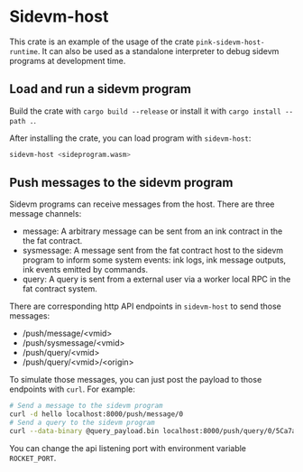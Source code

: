 # Sidevm-host

This crate is an example of the usage of the crate `pink-sidevm-host-runtime`. It can also be used
as a standalone interpreter to debug sidevm programs at development time.

## Load and run a sidevm program
Build the crate with `cargo build --release` or install it with `cargo install --path .`.

After installing the crate, you can load program with `sidevm-host`:

```bash
sidevm-host <sideprogram.wasm>
```

## Push messages to the sidevm program
Sidevm programs can receive messages from the host. There are three message channels:

- message: A arbitrary message can be sent from an ink contract in the the fat contract.
- sysmessage: A message sent from the fat contract host to the sidevm program to inform some system events: ink logs, ink message outputs, ink events emitted by commands.
- query: A query is sent from a external user via a worker local RPC in the fat contract system.

There are corresponding http API endpoints in `sidevm-host` to send those messages:

- /push/message/\<vmid>
- /push/sysmessage/\<vmid>
- /push/query/\<vmid>
- /push/query/\<vmid>/\<origin>

To simulate those messages, you can just post the payload to those endpoints with `curl`. For example:


```bash
# Send a message to the sidevm program
curl -d hello localhost:8000/push/message/0
# Send a query to the sidevm program
curl --data-binary @query_payload.bin localhost:8000/push/query/0/5Ca7afsGkHrQgwQRcfQ8u7MMrK55JYR3W2rV5KXzThNwu3GU
```

You can change the api listening port with environment variable `ROCKET_PORT`.
